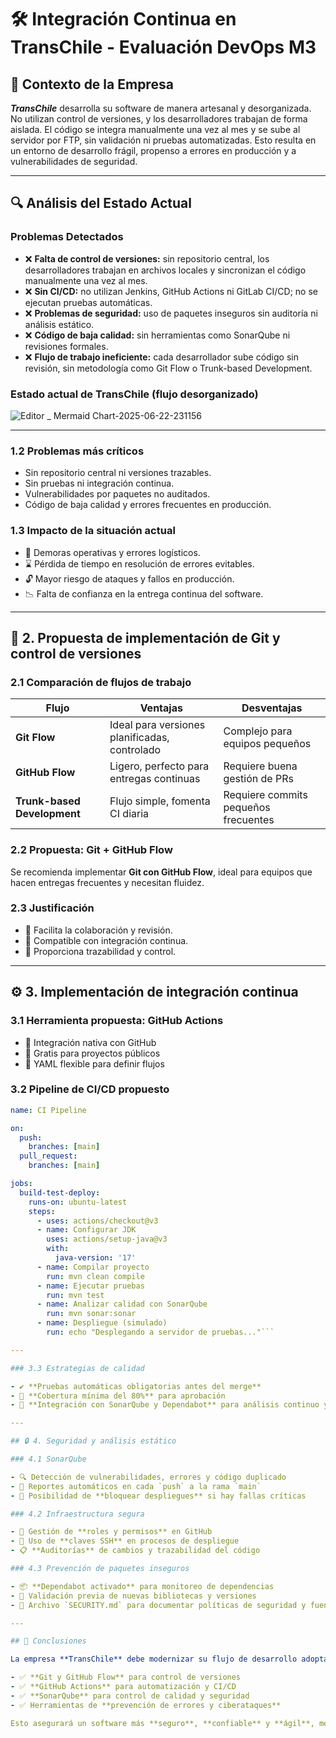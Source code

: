 # 🛠️ Integración Continua en TransChile - Evaluación DevOps M3

## 🚚 Contexto de la Empresa

***TransChile*** desarrolla su software de manera artesanal y desorganizada. No utilizan control de versiones, y los desarrolladores trabajan de forma aislada. El código se integra manualmente una vez al mes y se sube al servidor por FTP, sin validación ni pruebas automatizadas. Esto resulta en un entorno de desarrollo frágil, propenso a errores en producción y a vulnerabilidades de seguridad.

---
## 🔍 Análisis del Estado Actual

### Problemas Detectados

- ❌ **Falta de control de versiones:** sin repositorio central, los desarrolladores trabajan en archivos locales y sincronizan el código manualmente una vez al mes.
- ❌ **Sin CI/CD:** no utilizan Jenkins, GitHub Actions ni GitLab CI/CD; no se ejecutan pruebas automáticas.
- ❌ **Problemas de seguridad:** uso de paquetes inseguros sin auditoría ni análisis estático.
- ❌ **Código de baja calidad:** sin herramientas como SonarQube ni revisiones formales.
- ❌ **Flujo de trabajo ineficiente:** cada desarrollador sube código sin revisión, sin metodología como Git Flow o Trunk-based Development.


### Estado actual de TransChile (flujo desorganizado)

![Editor _ Mermaid Chart-2025-06-22-231156](https://github.com/user-attachments/assets/b37664c6-4381-43fb-961a-97c0d3d72937)
   
---
### 1.2 Problemas más críticos

- Sin repositorio central ni versiones trazables.
- Sin pruebas ni integración continua.
- Vulnerabilidades por paquetes no auditados.
- Código de baja calidad y errores frecuentes en producción.

### 1.3 Impacto de la situación actual

- 🚨 Demoras operativas y errores logísticos.
- ⌛ Pérdida de tiempo en resolución de errores evitables.
- 🔓 Mayor riesgo de ataques y fallos en producción.
- 📉 Falta de confianza en la entrega continua del software.

---

## 🔁 2. Propuesta de implementación de Git y control de versiones

### 2.1 Comparación de flujos de trabajo

| Flujo | Ventajas | Desventajas |
|-------|----------|-------------|
| **Git Flow** | Ideal para versiones planificadas, controlado | Complejo para equipos pequeños |
| **GitHub Flow** | Ligero, perfecto para entregas continuas | Requiere buena gestión de PRs |
| **Trunk-based Development** | Flujo simple, fomenta CI diaria | Requiere commits pequeños frecuentes |

### 2.2 Propuesta: Git + GitHub Flow

Se recomienda implementar **Git con GitHub Flow**, ideal para equipos que hacen entregas frecuentes y necesitan fluidez.

### 2.3 Justificación

- 🤝 Facilita la colaboración y revisión.
- 🔄 Compatible con integración continua.
- 🧾 Proporciona trazabilidad y control.

---

## ⚙️ 3. Implementación de integración continua

### 3.1 Herramienta propuesta: GitHub Actions

- 🔗 Integración nativa con GitHub
- 💸 Gratis para proyectos públicos
- 🧩 YAML flexible para definir flujos

### 3.2 Pipeline de CI/CD propuesto

```yaml
name: CI Pipeline

on:
  push:
    branches: [main]
  pull_request:
    branches: [main]

jobs:
  build-test-deploy:
    runs-on: ubuntu-latest
    steps:
      - uses: actions/checkout@v3
      - name: Configurar JDK
        uses: actions/setup-java@v3
        with:
          java-version: '17'
      - name: Compilar proyecto
        run: mvn clean compile
      - name: Ejecutar pruebas
        run: mvn test
      - name: Analizar calidad con SonarQube
        run: mvn sonar:sonar
      - name: Despliegue (simulado)
        run: echo "Desplegando a servidor de pruebas..."```

---

### 3.3 Estrategias de calidad

- ✔️ **Pruebas automáticas obligatorias antes del merge**
- 🎯 **Cobertura mínima del 80%** para aprobación
- 🔐 **Integración con SonarQube y Dependabot** para análisis continuo y actualizaciones seguras

---

## 🔒 4. Seguridad y análisis estático

### 4.1 SonarQube

- 🔍 Detección de vulnerabilidades, errores y código duplicado
- 🧠 Reportes automáticos en cada `push` a la rama `main`
- 🛑 Posibilidad de **bloquear despliegues** si hay fallas críticas

### 4.2 Infraestructura segura

- 👤 Gestión de **roles y permisos** en GitHub
- 🔑 Uso de **claves SSH** en procesos de despliegue
- 📋 **Auditorías** de cambios y trazabilidad del código

### 4.3 Prevención de paquetes inseguros

- 📦 **Dependabot activado** para monitoreo de dependencias
- 🧪 Validación previa de nuevas bibliotecas y versiones
- 📁 Archivo `SECURITY.md` para documentar políticas de seguridad y fuentes confiables

---

## 📌 Conclusiones

La empresa **TransChile** debe modernizar su flujo de desarrollo adoptando herramientas y metodologías clave:

- ✅ **Git y GitHub Flow** para control de versiones
- ✅ **GitHub Actions** para automatización y CI/CD
- ✅ **SonarQube** para control de calidad y seguridad
- ✅ Herramientas de **prevención de errores y ciberataques**

Esto asegurará un software más **seguro**, **confiable** y **ágil**, mejorando sustancialmente toda la operación logística.

